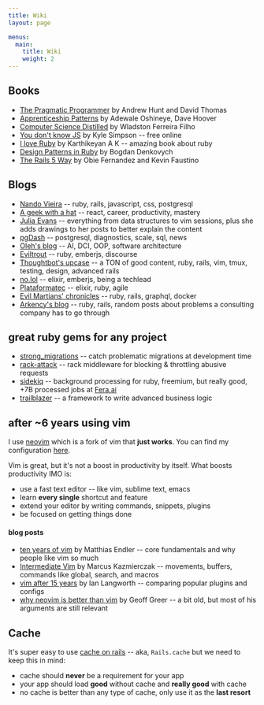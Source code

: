 ```yaml
---
title: Wiki
layout: page

menus:
  main:
    title: Wiki
    weight: 2
---
```



## Books

* [The Pragmatic Programmer](https://pragprog.com/book/tpp/the-pragmatic-programmer) by Andrew Hunt and David Thomas
* [Apprenticeship Patterns](https://www.goodreads.com/book/show/5608045-apprenticeship-patterns) by Adewale Oshineye, Dave Hoover
* [Computer Science Distilled](https://code.energy/computer-science-distilled/) by Wladston Ferreira Filho
* [You don't know JS](https://github.com/getify/You-Dont-Know-JS) by Kyle Simpson -- free online
* [I love Ruby](https://i-love-ruby.gitlab.io/) by Karthikeyan A K -- amazing book about ruby
* [Design Patterns in Ruby](https://bogdanvlviv.com/posts/ruby/patterns/design-patterns-in-ruby.html) by Bogdan Denkovych
* [The Rails 5 Way](https://leanpub.com/tr5w) by Obie Fernandez and Kevin Faustino


## Blogs

* [Nando Vieira](https://nandovieira.com/) -- ruby, rails, javascript, css, postgresql
* [A geek with a hat](https://swizec.com/blog/) -- react, career, productivity, mastery
* [Julia Evans](https://jvns.ca/) -- everything from data structures to vim sessions, plus she adds drawings to her posts to better explain the content
* [pgDash](https://pgdash.io/blog/index.html) -- postgresql, diagnostics, scale, sql, news
* [Oleh's blog](https://www.ludyna.com/oleh/posts) -- AI, DCI, OOP, software architecture
* [Eviltrout](https://eviltrout.com/) -- ruby, emberjs, discourse
* [Thoughtbot's upcase](https://thoughtbot.com/upcase/practice) -- a TON of good content, ruby, rails, vim, tmux, testing, design, advanced rails
* [no.lol](https://www.no.lol/) -- elixir, emberjs, being a techlead
* [Plataformatec](http://blog.plataformatec.com.br/category/english/) -- elixir, ruby, agile
* [Evil Martians' chronicles](https://evilmartians.com/chronicles) -- ruby, rails, graphql, docker
* [Arkency's blog](https://blog.arkency.com) -- ruby, rails, random posts about problems a consulting company has to go through

## great ruby gems for any project

* [strong\_migrations](https://github.com/ankane/strong_migrations) -- catch problematic migrations at development time
* [rack-attack](https://github.com/kickstarter/rack-attack) -- rack middleware for blocking & throttling abusive requests
* [sidekiq](https://github.com/mperham/sidekiq) -- background processing for ruby, freemium, but really good, +7B processed jobs at [Fera.ai](https://www.fera.ai/)
* [trailblazer](http://trailblazer.to/) -- a framework to write advanced business logic


## after ~6 years using vim

I use [neovim](https://neovim.io/) which is a fork of vim that **just works**. You can find my configuration [here](https://github.com/lucasprag/vimlociraptor).

Vim is great, but it's not a boost in productivity by itself. What boosts productivity IMO is:

* use a fast text editor -- like vim, sublime text, emacs
* learn **every single** shortcut and feature
* extend your editor by writing commands, snippets, plugins
* be focused on getting things done

#### blog posts

* [ten years of vim](https://endler.dev/2018/ten-years-of-vim/) by Matthias Endler -- core fundamentals and why people like vim so much
* [Intermediate Vim](https://mkaz.blog/code/intermediate-vim/) by Marcus Kazmierczak -- movements, buffers, commands like global, search, and macros
* [vim after 15 years](https://statico.github.io/vim3.html) by Ian Langworth -- comparing popular plugins and configs
* [why neovim is better than vim](https://geoff.greer.fm/2015/01/15/why-neovim-is-better-than-vim/) by Geoff Greer -- a bit old, but most of his arguments are still relevant

## Cache

It's super easy to use [cache on rails](https://guides.rubyonrails.org/caching_with_rails.html) -- aka, `Rails.cache` but we need to keep this in mind:

* cache should **never** be a requirement for your app
* your app should load **good** without cache and **really good** with cache
* no cache is better than any type of cache, only use it as the **last resort**


